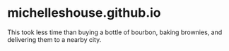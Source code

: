 # michelleshouse.github.io

This took less time than buying a bottle of bourbon, baking brownies, and delivering them to a nearby city. 
